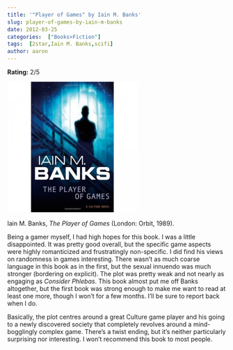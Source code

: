 ```yaml
---
title: '"Player of Games" by Iain M. Banks'
slug: player-of-games-by-iain-m-banks
date: 2012-03-25
categories:  ["Books>Fiction"]
tags:  [2star,Iain M. Banks,scifi]
author: aaron
---
```


**Rating:** 2/5

![](player-300x300.jpg "Player of Games")

Iain M. Banks, *The Player of Games* (London: Orbit, 1989).

Being a gamer myself, I had high hopes for this book. I was a little disappointed. It was pretty good overall, but the specific game aspects were highly romanticized and frustratingly non-specific. I did find his views on randomness in games interesting. There wasn’t as much coarse language in this book as in the first, but the sexual innuendo was much stronger (bordering on explicit). The plot was pretty weak and not nearly as engaging as *Consider Phlebas*. This book almost put me off Banks altogether, but the first book was strong enough to make me want to read at least one more, though I won’t for a few months. I’ll be sure to report back when I do.

Basically, the plot centres around a great Culture game player and his going to a newly discovered society that completely revolves around a mind-bogglingly complex game. There’s a twist ending, but it’s neither particularly surprising nor interesting. I won’t recommend this book to most people.
